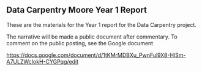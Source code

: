 ## Data Carpentry Moore Year 1 Report	

These are the materials for the Year 1 report for the
Data Carpentry project.

The narrative will be made a public document after commentary. To comment on 
the public posting, see the Google document

https://docs.google.com/document/d/1tKMrMDBXu_PwnFul9X8-HlSm-A7ULZWcIokH-CYGPqg/edit